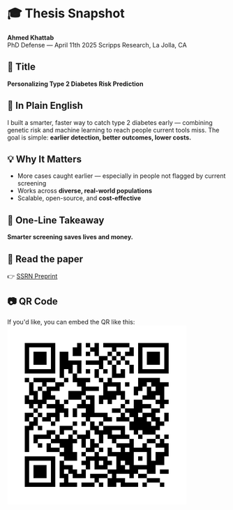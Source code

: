 # 🎓 Thesis Snapshot

**Ahmed Khattab**  
PhD Defense — April 11th 2025
Scripps Research, La Jolla, CA



## 📌 Title  
**Personalizing Type 2 Diabetes Risk Prediction**



## 🧠 In Plain English  
I built a smarter, faster way to catch type 2 diabetes early — combining genetic risk and machine learning to reach people current tools miss. The goal is simple: **earlier detection, better outcomes, lower costs.**



## 💡 Why It Matters  
- More cases caught earlier — especially in people not flagged by current screening  
- Works across **diverse, real-world populations**  
- Scalable, open-source, and **cost-effective**



## 🔑 One-Line Takeaway  
**Smarter screening saves lives and money.**



## 📄 Read the paper  
👉 [SSRN Preprint](https://papers.ssrn.com/sol3/papers.cfm?abstract_id=5062740)



## 📷 QR Code  
If you'd like, you can embed the QR like this:  
![QR code to paper](khattab_ssrn_qr.png)

